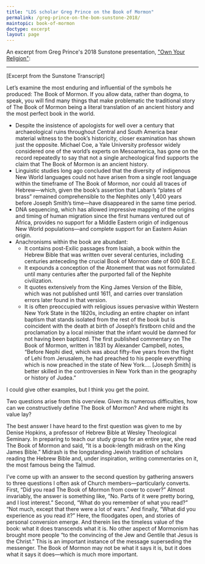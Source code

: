 ```yaml
---
title: "LDS scholar Greg Prince on the Book of Mormon"
permalink: /greg-prince-on-the-bom-sunstone-2018/
maintopic: book-of-mormon
doctype: excerpt
layout: page
---
```


An excerpt from Greg Prince's 2018 Sunstone presentation, ["Own Your Religion"](https://web.archive.org/web/20220513061006/https://sunstone.org/own-your-religion/):

---

[Excerpt from the Sunstone Transcript]

Let’s examine the most enduring and influential of the symbols he produced: The Book of Mormon. If you allow data, rather than dogma, to speak, you will find many things that make problematic the traditional story of The Book of Mormon being a literal translation of an ancient history and the most perfect book in the world.

* Despite the insistence of apologists for well over a century that archaeological ruins throughout Central and South America bear material witness to the book’s historicity, closer examination has shown just the opposite. Michael Coe, a Yale University professor widely considered one of the world’s experts on Mesoamerica, has gone on the record repeatedly to say that not a single archeological find supports the claim that The Book of Mormon is an ancient history.
* Linguistic studies long ago concluded that the diversity of indigenous New World languages could not have arisen from a single root language within the timeframe of The Book of Mormon, nor could all traces of Hebrew—which, given the book’s assertion that Laban’s “plates of brass” remained comprehensible to the Nephites only 1,400 years before Joseph Smith’s time—have disappeared in the same time period.
* DNA sequencing, which has allowed impressive mapping of the origins and timing of human migration since the first humans ventured out of Africa, provides no support for a Middle Eastern origin of indigenous New World populations—and complete support for an Eastern Asian origin.
* Anachronisms within the book are abundant:
    * It contains post-Exilic passages from Isaiah, a book within the Hebrew Bible that was written over several centuries, including centuries anteceding the crucial Book of Mormon date of 600 B.C.E.
    * It expounds a conception of the Atonement that was not formulated until many centuries after the purported fall of the Nephite civilization.
    * It quotes extensively from the King James Version of the Bible, which was not published until 1611, and carries over translation errors later found in that version.
    * It is often preoccupied with religious issues pervasive within Western New York State in the 1820s, including an entire chapter on infant baptism that stands isolated from the rest of the book but is coincident with the death at birth of Joseph’s firstborn child and the proclamation by a local minister that the infant would be damned for not having been baptized. The first published commentary on The Book of Mormon, written in 1831 by Alexander Campbell, notes, “Before Nephi died, which was about fifty-five years from the flight of Lehi from Jerusalem, he had preached to his people everything which is now preached in the state of New York.… [Joseph Smith] is better skilled in the controversies in New York than in the geography or history of Judea.”

I could give other examples, but I think you get the point.

Two questions arise from this overview. Given its numerous difficulties, how can we constructively define The Book of Mormon? And where might its value lay?

The best answer I have heard to the first question was given to me by Denise Hopkins, a professor of Hebrew Bible at Wesley Theological Seminary. In preparing to teach our study group for an entire year, she read The Book of Mormon and said, “It is a book-length midrash on the King James Bible.” Midrash is the longstanding Jewish tradition of scholars reading the Hebrew Bible and, under inspiration, writing commentaries on it, the most famous being the Talmud.

I’ve come up with an answer to the second question by gathering answers to three questions I often ask of Church members—particularly converts. First, “Did you read The Book of Mormon from cover to cover?” Almost invariably, the answer is something like, “No. Parts of it were pretty boring, and I lost interest.” Second, “What do you remember of what you read?” “Not much, except that there were a lot of wars.” And finally, “What did you experience as you read it?” Here, the floodgates open, and stories of personal conversion emerge. And therein lies the timeless value of the book: what it does transcends what it is. No other aspect of Mormonism has brought more people “to the convincing of the Jew and Gentile that Jesus is the Christ.” This is an important instance of the message superseding the messenger. The Book of Mormon may not be what it says it is, but it does what it says it does—which is much more important.

